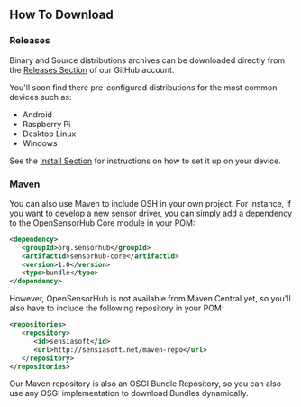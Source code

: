 How To Download
---


### Releases

Binary and Source distributions archives can be downloaded directly from the [Releases Section](https://github.com/opensensorhub/osh-core/releases) of our GitHub account.

You'll soon find there pre-configured distributions for the most common devices such as:

- Android
- Raspberry Pi
- Desktop Linux
- Windows

See the [Install Section](install.md) for instructions on how to set it up on your device.


### Maven

You can also use Maven to include OSH in your own project. 
For instance, if you want to develop a new sensor driver, you can simply add a dependency to the OpenSensorHub Core module in your POM:

```xml
<dependency>
   <groupId>org.sensorhub</groupId>
   <artifactId>sensorhub-core</artifactId>
   <version>1.0</version>
   <type>bundle</type>
</dependency> 
```

However, OpenSensorHub is not available from Maven Central yet, so you'll also have to include the following repository in your POM:

```xml
<repositories>
   <repository>
      <id>sensiasoft</id>
      <url>http://sensiasoft.net/maven-repo</url>
   </repository>
</repositories>   
```

Our Maven repository is also an OSGI Bundle Repository, so you can also use any OSGI implementation to download Bundles dynamically.
